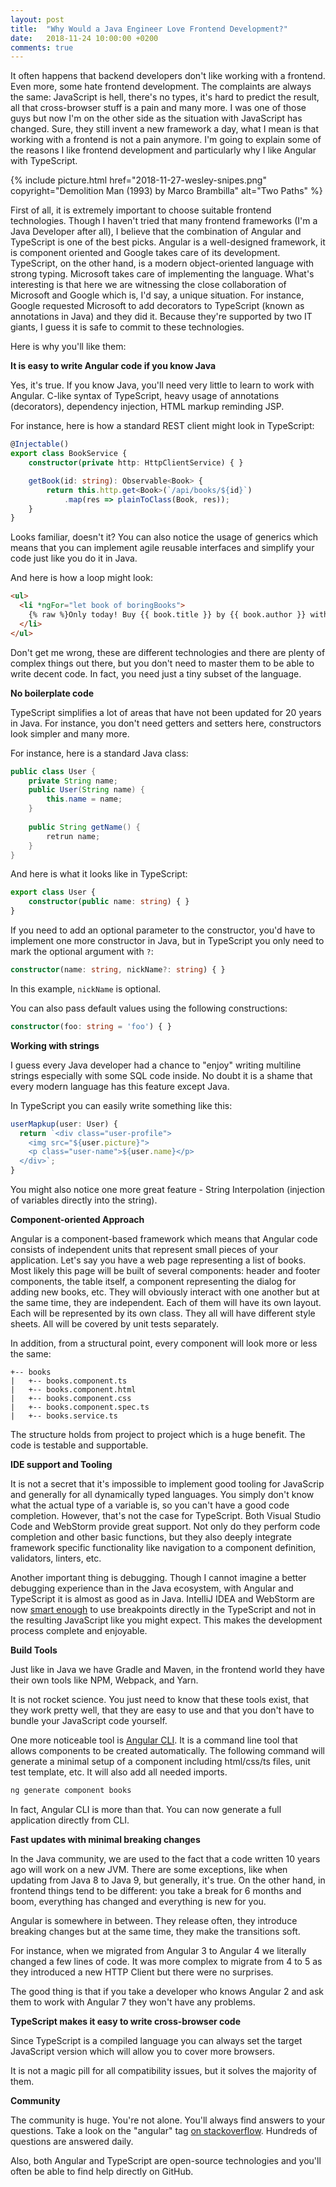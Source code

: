 ```yaml
---
layout: post
title:  "Why Would a Java Engineer Love Frontend Development?"
date:   2018-11-24 10:00:00 +0200
comments: true
---
```

It often happens that backend developers don't like working with a frontend. 
Even more, some hate frontend development. The complaints are always
the same: JavaScript is hell, there's no types, it's hard to predict the result,
all that cross-browser stuff is a pain and many more. I was one of those guys but now
I'm on the other side as the situation with JavaScript has changed. Sure, they 
still invent a new framework a day, what I mean is that working with a frontend 
is not a pain anymore. I'm going to explain some of the reasons I like
frontend development and particularly why I like Angular with TypeScript. 

{%
  include picture.html 
  href="2018-11-27-wesley-snipes.png" 
  copyright="Demolition Man (1993) by Marco Brambilla"
  alt="Two Paths"
%}

First of all, it is extremely important to choose suitable frontend technologies.
Though I haven't tried that many frontend frameworks (I'm a Java Developer after all),
I believe that the combination of Angular and TypeScript is one of the best picks.
Angular is a well-designed framework, it is component oriented and Google takes care
of its development. TypeScript, on the other hand, is a modern object-oriented
language with strong typing. Microsoft takes care of implementing
the language. What's interesting is that here we are witnessing the close collaboration of
Microsoft and Google which is, I'd say, a unique situation. For instance, Google
requested Microsoft to add decorators to TypeScript (known as annotations in 
Java) and they did it. Because they're supported by two IT giants, I guess it is safe
to commit to these technologies.

Here is why you'll like them:

**It is easy to write Angular code if you know Java**

Yes, it's true. If you know Java, you'll need very little to learn to work with
Angular. C-like syntax of TypeScript, heavy usage of annotations (decorators), 
dependency injection, HTML markup reminding JSP.

For instance, here is how a standard REST client might look in TypeScript:

```typescript
@Injectable()
export class BookService {
    constructor(private http: HttpClientService) { }

    getBook(id: string): Observable<Book> {
        return this.http.get<Book>(`/api/books/${id}`)
            .map(res => plainToClass(Book, res));
    }
}
```
Looks familiar, doesn't it? You can also notice the usage of generics which means that 
you can implement agile reusable interfaces and simplify your code just like you do
it in Java.

And here is how a loop might look:
```html
<ul>
  <li *ngFor="let book of boringBooks">
    {% raw %}Only today! Buy {{ book.title }} by {{ book.author }} with 30% discount.{% endraw %}
  </li>
</ul>
```

Don't get me wrong, these are different technologies and there are
plenty of complex things out there, but you don't need to
master them to be able to write decent code. In fact, you need just a tiny
subset of the language.

**No boilerplate code**

TypeScript simplifies a lot of areas that have not been updated for 20 years in Java.
For instance, you don't need getters and setters here, constructors look simpler and many more.

For instance, here is a standard Java class:

```java
public class User {
    private String name;
    public User(String name) {
        this.name = name;
    }
    
    public String getName() {
        retrun name;
    }
}
```
And here is what it looks like in TypeScript:
```typescript
export class User {
    constructor(public name: string) { }
}
```

If you need to add an optional parameter to the constructor, you'd have 
to implement one more constructor in Java, but in TypeScript
you only need to mark the optional argument with `?`:
```typescript
constructor(name: string, nickName?: string) { }
```
In this example, `nickName` is optional.

You can also pass default values using the following constructions:
```typescript
constructor(foo: string = 'foo') { }
```

**Working with strings**

I guess every Java developer had a chance to "enjoy" writing multiline strings 
especially with some SQL code inside. No doubt it is a shame that every modern
language has this feature except Java.

In TypeScript you can easily write something like this:
```typescript
userMapkup(user: User) {  
  return `<div class="user-profile">
    <img src="${user.picture}">
    <p class="user-name">${user.name}</p>
  </div>`;
}
```
You might also notice one more great feature - String Interpolation (injection 
of variables directly into the string).

**Component-oriented Approach**

Angular is a component-based framework which means that Angular code consists of
independent units that represent small pieces of your application. Let's say you
have a web page representing a list of books. Most likely this page will be built
of several components: header and footer components, the table itself, a component
representing the dialog for adding new books, etc. They will obviously interact 
with one another but at the same time, they are independent. Each of them will have
its own layout. Each will be represented by its own class. They all will have 
different style sheets. All will be covered by unit tests separately.

In addition, from a structural point, every component will look more or less the same:
```
+-- books
|   +-- books.component.ts
|   +-- books.component.html
|   +-- books.component.css
|   +-- books.component.spec.ts
|   +-- books.service.ts
```
The structure holds from project to project which is a huge benefit. The code is
testable and supportable.

**IDE support and Tooling**

It is not a secret that it's impossible to implement good tooling for JavaScrip
and generally for all dynamically typed languages. You simply don't know what 
the actual type of a variable is, so you can't have a good code completion.
However, that's not the case for TypeScript. Both Visual Studio Code and WebStorm
provide great support. Not only do they perform code completion and other basic functions, but
they also deeply integrate framework specific functionality like navigation to a component
definition, validators, linters, etc.

Another important thing is debugging. Though I cannot imagine a better debugging experience than 
in the Java ecosystem, with Angular and TypeScript it is almost as good as in Java. 
IntelliJ IDEA and WebStorm are now [smart enough](https://blog.jetbrains.com/webstorm/2017/01/debugging-angular-apps/)
to use breakpoints directly in the TypeScript and not in the resulting JavaScript like 
you might expect. This makes the development process complete and enjoyable.

**Build Tools**

Just like in Java we have Gradle and Maven, in the frontend world they have their own tools
like NPM, Webpack, and Yarn. 

It is not rocket science. You just need to know that these tools exist, that
they work pretty well, that they are easy to use and that you don't have to bundle 
your JavaScript code yourself.

One more noticeable tool is [Angular CLI](https://cli.angular.io/). It is a command 
line tool that allows components to be created automatically. The following command will 
generate a minimal setup of a component including html/css/ts files, unit test 
template, etc. It will also add all needed imports.
```typescript
ng generate component books
```

In fact, Angular CLI is more than that. You can now generate a full application directly
from CLI.

**Fast updates with minimal breaking changes**

In the Java community, we are used to the fact that a code written 10 years ago
will work on a new JVM. There are some exceptions, like when updating from Java 8 
to Java 9, but generally, it's true. On the other hand, in frontend things tend to be 
different: you take a break for 6 months and boom, everything has changed and
everything is new for you.

Angular is somewhere in between. They release often, they introduce breaking
changes but at the same time, they make the transitions soft.

For instance, when we migrated from Angular 3 to Angular 4 we literally changed 
a few lines of code. It was more complex to migrate from 4 to 5 as they introduced 
a new HTTP Client but there were no surprises.

The good thing is that if you take a developer who knows Angular 2 and ask them
to work with Angular 7 they won't have any problems.

**TypeScript makes it easy to write cross-browser code**

Since TypeScript is a compiled language you can always set the target JavaScript
version which will allow you to cover more browsers.

It is not a magic pill for all compatibility issues, but it solves the majority
of them.

**Community**

The community is huge. You're not alone. You'll always find answers to your 
questions. Take a look on the "angular" tag [on 
stackoverflow](https://stackoverflow.com/questions/tagged/angular). Hundreds 
of questions are answered daily. 

Also, both Angular and TypeScript are open-source technologies and 
you'll often be able to find help directly on GitHub.
